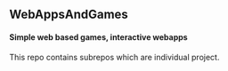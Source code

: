 ## WebAppsAndGames

#### Simple web based games, interactive webapps

This repo contains subrepos which are individual project.
